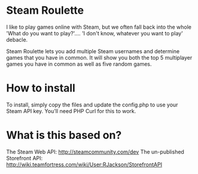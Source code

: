Steam Roulette
=============
I like to play games online with Steam, but we often fall back into the whole 'What do you want to play?'.... 'I don't know, whatever you want to play' debacle.

Steam Roulette lets you add multiple Steam usernames and determine games that you have in common. It will show you both the top 5 multiplayer games you have in common as well as five random games.

How to install
=============
To install, simply copy the files and update the config.php to use your Steam API key. You'll need PHP Curl for this to work.

What is this based on?
=============
The Steam Web API: http://steamcommunity.com/dev
The un-published Storefront API: http://wiki.teamfortress.com/wiki/User:RJackson/StorefrontAPI


